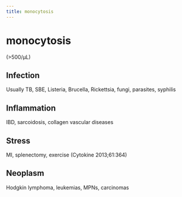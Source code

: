 ```yaml
---
title: monocytosis
---
```

# monocytosis

(>500/µL)

## Infection

Usually TB, SBE, Listeria, Brucella, Rickettsia, fungi, parasites, syphilis

## Inflammation

IBD, sarcoidosis, collagen vascular diseases

## Stress

MI, splenectomy, exercise (Cytokine 2013;61:364)

## Neoplasm

Hodgkin lymphoma, leukemias, MPNs, carcinomas
